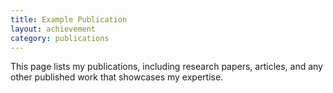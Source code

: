 ```yaml
---
title: Example Publication
layout: achievement
category: publications
---
```


This page lists my publications, including research papers, articles, and any other published work that showcases my expertise.
